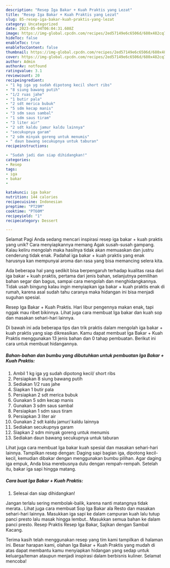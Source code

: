 ```yaml
---
description: "Resep Iga Bakar + Kuah Praktis yang Lezat"
title: "Resep Iga Bakar + Kuah Praktis yang Lezat"
slug: 85-resep-iga-bakar-kuah-praktis-yang-lezat
category: Uncategorized
date: 2023-05-04T06:04:31.608Z
image: https://img-global.cpcdn.com/recipes/2ed57149e6c6506d/680x482cq70/iga-bakar-kuah-praktis-foto-resep-utama.jpg
hideToc: false
enableToc: true
enableTocContent: false
thumbnail: https://img-global.cpcdn.com/recipes/2ed57149e6c6506d/680x482cq70/iga-bakar-kuah-praktis-foto-resep-utama.jpg
cover: https://img-global.cpcdn.com/recipes/2ed57149e6c6506d/680x482cq70/iga-bakar-kuah-praktis-foto-resep-utama.jpg
author: Admin
authorAv: notfound
ratingvalue: 3.1
reviewcount: 20
recipeingredient:
- "1 kg iga yg sudah dipotong kecil short ribs"
- "8 siung bawang putih"
- "1/2 ruas jahe"
- "1 butir pala"
- "2 sdt merica bubuk"
- "5 sdm kecap manis"
- "3 sdm saus sambal"
- "1 sdm saus tiram"
- "3 liter air"
- "2 sdt kaldu jamur kaldu lainnya"
- "secukupnya garam"
- "2 sdm minyak goreng untuk menumis"
- " daun bawang secukupnya untuk taburan"
recipeinstructions:

- "Sudah jadi dan siap dihidangkan!"
categories:
- Resep
tags:
- iga
- bakar
- 

katakunci: iga bakar  
nutrition: 144 calories
recipecuisine: Indonesian
preptime: "PT29M"
cooktime: "PT60M"
recipeyield: "1"
recipecategory: Dessert

---
```



Selamat Pagi Anda sedang mencari inspirasi resep iga bakar + kuah praktis yang unik? Cara menyiapkannya memang Agak susah-susah gampang. Kalau keliru mengolah maka hasilnya tidak akan memuaskan dan justru cenderung tidak enak. Padahal iga bakar + kuah praktis yang enak harusnya kan mempunyai aroma dan rasa yang bisa memancing selera kita.


Ada beberapa hal yang sedikit bisa berpengaruh terhadap kualitas rasa dari iga bakar + kuah praktis, pertama dari jenis bahan, selanjutnya pemilihan bahan segar dan bagus, sampai cara mengolah dan menghidangkannya. Tidak usah bingung kalau ingin menyiapkan iga bakar + kuah praktis enak di rumah, karena asal sudah tahu caranya maka hidangan ini bisa menjadi suguhan spesial.

Resep Iga Bakar + Kuah Praktis. Hari libur pengennya makan enak, tapi nggak mau ribet bikinnya. Lihat juga cara membuat Iga bakar dan kuah sop dan masakan sehari-hari lainnya.


Di bawah ini ada beberapa tips dan trik praktis dalam mengolah iga bakar + kuah praktis yang siap dikreasikan. Kamu dapat membuat Iga Bakar + Kuah Praktis menggunakan 13 jenis bahan dan 0 tahap pembuatan. Berikut ini cara untuk membuat hidangannya.

<!--inarticleads1-->

##### Bahan-bahan dan bumbu yang dibutuhkan untuk pembuatan Iga Bakar + Kuah Praktis:

1. Ambil 1 kg iga yg sudah dipotong kecil/ short ribs
1. Persiapkan 8 siung bawang putih
1. Sediakan 1/2 ruas jahe
1. Siapkan 1 butir pala
1. Persiapkan 2 sdt merica bubuk
1. Gunakan 5 sdm kecap manis
1. Gunakan 3 sdm saus sambal
1. Persiapkan 1 sdm saus tiram
1. Persiapkan 3 liter air
1. Gunakan 2 sdt kaldu jamur/ kaldu lainnya
1. Sediakan secukupnya garam
1. Siapkan 2 sdm minyak goreng untuk menumis
1. Sediakan  daun bawang secukupnya untuk taburan


Lihat juga cara membuat Iga bakar kuah spesial dan masakan sehari-hari lainnya. Tampilkan resep dengan: Daging sapi bagian iga, dipotong kecil-kecil, kemudian dibakar dengan menggunakan bumbu pilihan. Agar daging iga empuk, Anda bisa merebusnya dulu dengan rempah-rempah. Setelah itu, bakar iga sapi hingga matang. 

<!--inarticleads2-->

##### Cara buat Iga Bakar + Kuah Praktis:


1. Selesai dan siap dihidangkan!

Jangan terlalu sering membolak-balik, karena nanti matangnya tidak merata.. Lihat juga cara membuat Sop Iga Bakar ala Resto dan masakan sehari-hari lainnya. Masukkan iga sapi ke dalam campuran kuah lalu tutup panci presto lalu masak hingga lembut.. Masukkan semua bahan ke dalam panci presto. Resep Praktis Resep Iga Bakar, Sajikan dengan Sambal Kacang. 

Terima kasih telah menggunakan resep yang tim kami tampilkan di halaman ini. Besar harapan kami, olahan Iga Bakar + Kuah Praktis yang mudah di atas dapat membantu kamu menyiapkan hidangan yang sedap untuk keluarga/teman ataupun menjadi inspirasi dalam berbisnis kuliner. Selamat mencoba!
